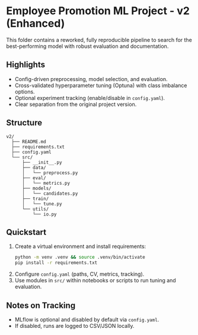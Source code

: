 # Employee Promotion ML Project - v2 (Enhanced)

This folder contains a reworked, fully reproducible pipeline to search for the best-performing model with robust evaluation and documentation.

## Highlights
- Config-driven preprocessing, model selection, and evaluation.
- Cross-validated hyperparameter tuning (Optuna) with class imbalance options.
- Optional experiment tracking (enable/disable in `config.yaml`).
- Clear separation from the original project version.

## Structure
```
v2/
  ├── README.md
  ├── requirements.txt
  ├── config.yaml
  └── src/
      ├── __init__.py
      ├── data/
      │   └── preprocess.py
      ├── eval/
      │   └── metrics.py
      ├── models/
      │   └── candidates.py
      ├── train/
      │   └── tune.py
      └── utils/
          └── io.py
```

## Quickstart
1. Create a virtual environment and install requirements:
   ```bash
   python -m venv .venv && source .venv/bin/activate
   pip install -r requirements.txt
   ```
2. Configure `config.yaml` (paths, CV, metrics, tracking).
3. Use modules in `src/` within notebooks or scripts to run tuning and evaluation.

## Notes on Tracking
- MLflow is optional and disabled by default via `config.yaml`.
- If disabled, runs are logged to CSV/JSON locally.


